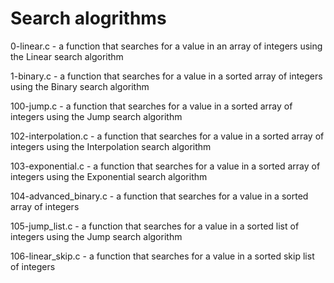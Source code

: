# Search alogrithms

0-linear.c - a function that searches for a value in an array of integers using the Linear search algorithm

1-binary.c - a function that searches for a value in a sorted array of integers using the Binary search algorithm

100-jump.c - a function that searches for a value in a sorted array of integers using the Jump search algorithm

102-interpolation.c - a function that searches for a value in a sorted array of integers using the Interpolation search algorithm

103-exponential.c - a function that searches for a value in a sorted array of integers using the Exponential search algorithm

104-advanced_binary.c - a function that searches for a value in a sorted array of integers

105-jump_list.c - a function that searches for a value in a sorted list of integers using the Jump search algorithm

106-linear_skip.c - a function that searches for a value in a sorted skip list of integers

